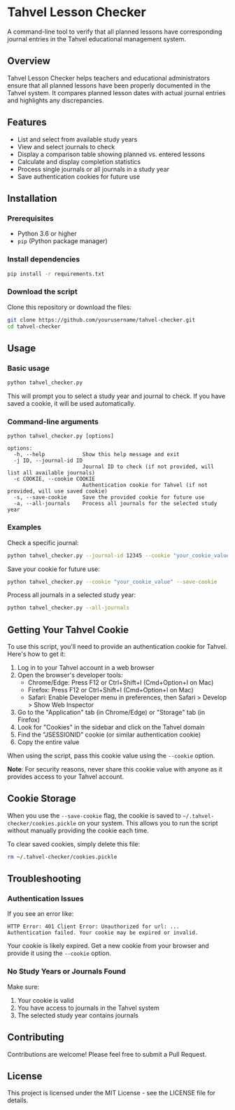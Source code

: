 # Tahvel Lesson Checker

A command-line tool to verify that all planned lessons have corresponding journal entries in the Tahvel educational management system.

## Overview

Tahvel Lesson Checker helps teachers and educational administrators ensure that all planned lessons have been properly documented in the Tahvel system. It compares planned lesson dates with actual journal entries and highlights any discrepancies.

## Features

- List and select from available study years
- View and select journals to check
- Display a comparison table showing planned vs. entered lessons
- Calculate and display completion statistics
- Process single journals or all journals in a study year
- Save authentication cookies for future use


## Installation

### Prerequisites

- Python 3.6 or higher
- `pip` (Python package manager)

### Install dependencies

```bash
pip install -r requirements.txt
```

### Download the script

Clone this repository or download the files:

```bash
git clone https://github.com/yourusername/tahvel-checker.git
cd tahvel-checker
```

## Usage

### Basic usage

```bash
python tahvel_checker.py
```

This will prompt you to select a study year and journal to check. If you have saved a cookie, it will be used automatically.

### Command-line arguments

```
python tahvel_checker.py [options]

options:
  -h, --help            Show this help message and exit
  -j ID, --journal-id ID
                        Journal ID to check (if not provided, will list all available journals)
  -c COOKIE, --cookie COOKIE
                        Authentication cookie for Tahvel (if not provided, will use saved cookie)
  -s, --save-cookie     Save the provided cookie for future use
  -a, --all-journals    Process all journals for the selected study year
```

### Examples

Check a specific journal:
```bash
python tahvel_checker.py --journal-id 12345 --cookie "your_cookie_value"
```

Save your cookie for future use:
```bash
python tahvel_checker.py --cookie "your_cookie_value" --save-cookie
```

Process all journals in a selected study year:
```bash
python tahvel_checker.py --all-journals
```

## Getting Your Tahvel Cookie

To use this script, you'll need to provide an authentication cookie for Tahvel. Here's how to get it:

1. Log in to your Tahvel account in a web browser
2. Open the browser's developer tools:
   - Chrome/Edge: Press F12 or Ctrl+Shift+I (Cmd+Option+I on Mac)
   - Firefox: Press F12 or Ctrl+Shift+I (Cmd+Option+I on Mac)
   - Safari: Enable Developer menu in preferences, then Safari > Develop > Show Web Inspector
3. Go to the "Application" tab (in Chrome/Edge) or "Storage" tab (in Firefox)
4. Look for "Cookies" in the sidebar and click on the Tahvel domain
5. Find the "JSESSIONID" cookie (or similar authentication cookie)
6. Copy the entire value

When using the script, pass this cookie value using the `--cookie` option.

**Note**: For security reasons, never share this cookie value with anyone as it provides access to your Tahvel account.

## Cookie Storage

When you use the `--save-cookie` flag, the cookie is saved to `~/.tahvel-checker/cookies.pickle` on your system. This allows you to run the script without manually providing the cookie each time.

To clear saved cookies, simply delete this file:

```bash
rm ~/.tahvel-checker/cookies.pickle
```

## Troubleshooting

### Authentication Issues

If you see an error like:
```
HTTP Error: 401 Client Error: Unauthorized for url: ...
Authentication failed. Your cookie may be expired or invalid.
```

Your cookie is likely expired. Get a new cookie from your browser and provide it using the `--cookie` option.

### No Study Years or Journals Found

Make sure:
1. Your cookie is valid
2. You have access to journals in the Tahvel system
3. The selected study year contains journals

## Contributing

Contributions are welcome! Please feel free to submit a Pull Request.

## License

This project is licensed under the MIT License - see the LICENSE file for details.
